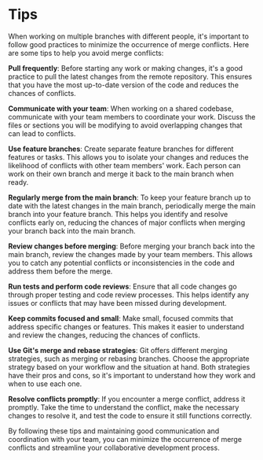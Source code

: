 # Tips

When working on multiple branches with different people, it's important to follow good practices to minimize the occurrence of merge conflicts. Here are some tips to help you avoid merge conflicts:

**Pull frequently**: Before starting any work or making changes, it's a good practice to pull the latest changes from the remote repository. This ensures that you have the most up-to-date version of the code and reduces the chances of conflicts.

**Communicate with your team**: When working on a shared codebase, communicate with your team members to coordinate your work. Discuss the files or sections you will be modifying to avoid overlapping changes that can lead to conflicts.

**Use feature branches**: Create separate feature branches for different features or tasks. This allows you to isolate your changes and reduces the likelihood of conflicts with other team members' work. Each person can work on their own branch and merge it back to the main branch when ready.

**Regularly merge from the main branch**: To keep your feature branch up to date with the latest changes in the main branch, periodically merge the main branch into your feature branch. This helps you identify and resolve conflicts early on, reducing the chances of major conflicts when merging your branch back into the main branch.

**Review changes before merging**: Before merging your branch back into the main branch, review the changes made by your team members. This allows you to catch any potential conflicts or inconsistencies in the code and address them before the merge.

**Run tests and perform code reviews**: Ensure that all code changes go through proper testing and code review processes. This helps identify any issues or conflicts that may have been missed during development.

**Keep commits focused and small**: Make small, focused commits that address specific changes or features. This makes it easier to understand and review the changes, reducing the chances of conflicts.

**Use Git's merge and rebase strategies**: Git offers different merging strategies, such as merging or rebasing branches. Choose the appropriate strategy based on your workflow and the situation at hand. Both strategies have their pros and cons, so it's important to understand how they work and when to use each one.

**Resolve conflicts promptly**: If you encounter a merge conflict, address it promptly. Take the time to understand the conflict, make the necessary changes to resolve it, and test the code to ensure it still functions correctly.

By following these tips and maintaining good communication and coordination with your team, you can minimize the occurrence of merge conflicts and streamline your collaborative development process.
